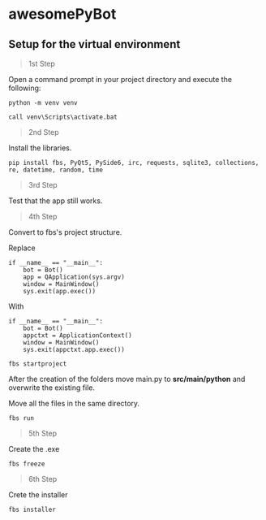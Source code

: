 # awesomePyBot

## Setup for the virtual environment

> 1st Step

Open a command prompt in your project directory and execute the following:

`python -m venv venv`

`call venv\Scripts\activate.bat`

> 2nd Step

Install the libraries.

`pip install fbs, PyQt5, PySide6, irc, requests, sqlite3, collections, re, datetime, random, time`

> 3rd Step

Test that the app still works.

> 4th Step

Convert to fbs's project structure.

Replace

    if __name__ == "__main__":
        bot = Bot()
        app = QApplication(sys.argv)
        window = MainWindow()
        sys.exit(app.exec())

With

    if __name__ == "__main__":
        bot = Bot()
        appctxt = ApplicationContext()
        window = MainWindow()
        sys.exit(appctxt.app.exec())

`fbs startproject`

After the creation of the folders move main.py to **src/main/python** and overwrite the existing file.

Move all the files in the same directory.

`fbs run`

> 5th Step

Create the .exe

`fbs freeze`

> 6th Step

Crete the installer

`fbs installer`